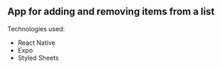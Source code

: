 ## App for adding and removing items from a list

Technologies used:

- React Native
- Expo
- Styled Sheets
